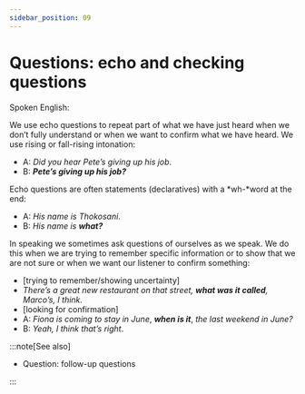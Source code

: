 ```yaml
---
sidebar_position: 09
---
```


# Questions: echo and checking questions

Spoken English:

We use echo questions to repeat part of what we have just heard when we don’t fully understand or when we want to confirm what we have heard. We use rising or fall-rising intonation:

- A: *Did you hear Pete’s giving up his job*.
- B: ***Pete’s giving up his job?***

Echo questions are often statements (declaratives) with a *wh-*word at the end:

- A: *His name is Thokosani*.
- B: *His name is* ***what?***

In speaking we sometimes ask questions of ourselves as we speak. We do this when we are trying to remember specific information or to show that we are not sure or when we want our listener to confirm something:

- \[trying to remember/showing uncertainty\]
- *There’s a great new restaurant on that street, **what was it called**, Marco’s, I think.*
- \[looking for confirmation\]
- A: *Fiona is coming to stay in June*, ***when is it***, *the last weekend in June?*
- B: *Yeah, I think that’s right*.

:::note[See also]

- Question: follow-up questions

:::

